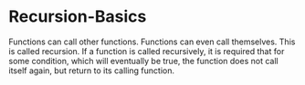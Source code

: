 # Recursion-Basics
Functions can call other functions. Functions can even call themselves. This is called recursion. If a function is called recursively, it is required that for some condition, which will eventually be true, the function does not call itself again, but return to its calling function.
